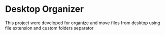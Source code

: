 # Desktop Organizer
This project were developed for organize and move files from desktop using file extension and custom folders separator 
